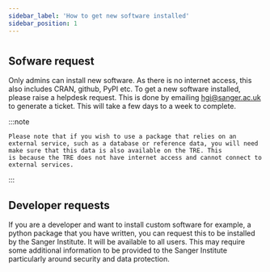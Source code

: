 ```yaml
---
sidebar_label: 'How to get new software installed'
sidebar_position: 1
---
```


# 

## Sofware request

Only admins can install new software. As there is no internet access, this also includes CRAN, github, PyPI etc. To get a new software installed, please raise a helpdesk request. This is done by emailing [hgi@sanger.ac.uk](mailto:hgi@sanger.ac.uk) to generate a ticket. This will take a few days to
a week to complete. 

:::note

    Please note that if you wish to use a package that relies on an 
    external service, such as a database or reference data, you will need make sure that this data is also available on the TRE. This
    is because the TRE does not have internet access and cannot connect to external services.
:::


    
## Developer requests    
If you are a developer and want to install custom software for example, a python package that you have written, you can request this to be installed by the Sanger Institute. It will be available to all users. This may require some additional information to be provided to the Sanger Institute particularly around security and data protection. 

